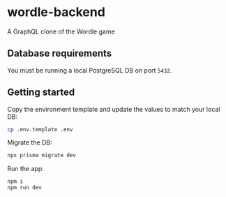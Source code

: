 # wordle-backend

A GraphQL clone of the Wordle game

## Database requirements

You must be running a local PostgreSQL DB on port `5432`.

## Getting started

Copy the environment template and update the values to match your local DB:

```bash
cp .env.template .env
```

Migrate the DB:

```bash
npx prisma migrate dev
```

Run the app:

```
npm i
npm run dev
```
